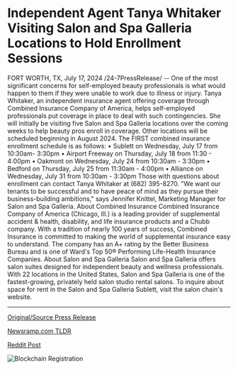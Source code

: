 # Independent Agent Tanya Whitaker Visiting Salon and Spa Galleria Locations to Hold Enrollment Sessions

FORT WORTH, TX, July 17, 2024 /24-7PressRelease/ -- One of the most significant concerns for self-employed beauty professionals is what would happen to them if they were unable to work due to illness or injury.   Tanya Whitaker, an independent insurance agent offering coverage through Combined Insurance Company of America, helps self-employed professionals put coverage in place to deal with such contingencies.   She will initially be visiting five Salon and Spa Galleria locations over the coming weeks to help beauty pros enroll in coverage. Other locations will be scheduled beginning in August 2024. The FIRST combined insurance enrollment schedule is as follows:  •	Sublett on Wednesday, July 17 from 10:30am- 3:30pm •	Airport Freeway on Thursday, July 18 from 11:30 - 4:00pm •	Oakmont on Wednesday, July 24 from 10:30am - 3:30pm •	Bedford on Thursday, July 25 from 11:30am - 4:00pm •	Alliance on Wednesday, July 31 from 10:30am - 3:30pm  Those with questions about enrollment can contact Tanya Whitaker at (682) 395-8270.  "We want our tenants to be successful and to have peace of mind as they pursue their business-building ambitions," says Jennifer Knittel, Marketing Manager for Salon and Spa Galleria.  About Combined Insurance Combined Insurance Company of America (Chicago, Ill.) is a leading provider of supplemental accident & health, disability, and life insurance products and a Chubb company. With a tradition of nearly 100 years of success, Combined Insurance is committed to making the world of supplemental insurance easy to understand. The company has an A+ rating by the Better Business Bureau and is one of Ward's Top 50® Performing Life-Health Insurance Companies.  About Salon and Spa Galleria Salon and Spa Galleria offers salon suites designed for independent beauty and wellness professionals. With 22 locations in the United States, Salon and Spa Galleria is one of the fastest-growing, privately held salon studio rental salons. To inquire about space for rent in the Salon and Spa Galleria Sublett, visit the salon chain's website. 

---

[Original/Source Press Release](https://www.24-7pressrelease.com/press-release/512591/independent-agent-tanya-whitaker-visiting-salon-and-spa-galleria-locations-to-hold-enrollment-sessions)
                    

[Newsramp.com TLDR](None) 



[Reddit Post](https://www.reddit.com/r/newsramp/comments/1e5bxzz/assistance_offered_for_selfemployed_beauty_pros/) 



![Blockchain Registration](https://cdn.newsramp.app/24-7PressRelease/qrcode/247/17/hikeRwY3.webp)